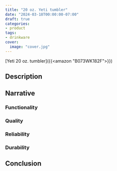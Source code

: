 ```yaml
---
title: "20 oz. Yeti tumbler"
date: "2024-03-18T00:00:00-07:00"
draft: true
categories:
- product
tags:
- drinkware
cover:
  image: "cover.jpg"
---
```

[Yeti 20 oz. tumbler]({{<amazon "B073WK182F">}})
<!--more-->
## Description

## Narrative

### Functionality

### Quality

### Reliability

### Durability

## Conclusion